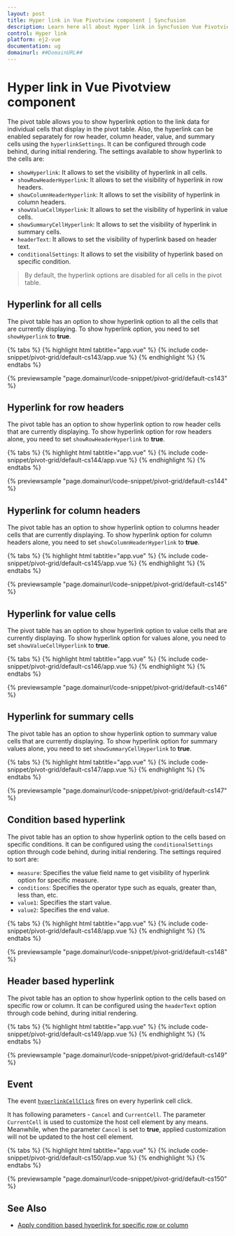 ```yaml
---
layout: post
title: Hyper link in Vue Pivotview component | Syncfusion
description: Learn here all about Hyper link in Syncfusion Vue Pivotview component of Syncfusion Essential JS 2 and more.
control: Hyper link 
platform: ej2-vue
documentation: ug
domainurl: ##DomainURL##
---
```


# Hyper link in Vue Pivotview component

The pivot table allows you to show hyperlink option to the link data for individual cells that display in the pivot table. Also, the hyperlink can be enabled separately for row header, column header, value, and summary cells using the `hyperlinkSettings`. It can be configured through code behind, during initial rendering. The settings available to show hyperlink to the cells are:

* `showHyperlink`: It allows to set the visibility of hyperlink in all cells.
* `showRowHeaderHyperlink`: It allows to set the visibility of hyperlink in row headers.
* `showColumnHeaderHyperlink`: It allows to set the visibility of hyperlink in column headers.
* `showValueCellHyperlink`: It allows to set the visibility of hyperlink in value cells.
* `showSummaryCellHyperlink`: It allows to set the visibility of hyperlink in summary cells.
* `headerText`: It allows to set the visibility of hyperlink based on header text.
* `conditionalSettings`: It allows to set the visibility of hyperlink based on specific condition.

> By default, the hyperlink options are disabled for all cells in the pivot table.

## Hyperlink for all cells

The pivot table has an option to show hyperlink option to all the cells that are currently displaying. To show hyperlink option, you need to set `showHyperlink` to **true**.

{% tabs %}
{% highlight html tabtitle="app.vue" %}
{% include code-snippet/pivot-grid/default-cs143/app.vue %}
{% endhighlight %}
{% endtabs %}
        
{% previewsample "page.domainurl/code-snippet/pivot-grid/default-cs143" %}

## Hyperlink for row headers

The pivot table has an option to show hyperlink option to row header cells that are currently displaying. To show hyperlink option for row headers alone, you need to set `showRowHeaderHyperlink` to **true**.

{% tabs %}
{% highlight html tabtitle="app.vue" %}
{% include code-snippet/pivot-grid/default-cs144/app.vue %}
{% endhighlight %}
{% endtabs %}
        
{% previewsample "page.domainurl/code-snippet/pivot-grid/default-cs144" %}

## Hyperlink for column headers

The pivot table has an option to show hyperlink option to columns header cells that are currently displaying. To show hyperlink option for column headers alone, you need to set `showColumnHeaderHyperlink` to **true**.

{% tabs %}
{% highlight html tabtitle="app.vue" %}
{% include code-snippet/pivot-grid/default-cs145/app.vue %}
{% endhighlight %}
{% endtabs %}
        
{% previewsample "page.domainurl/code-snippet/pivot-grid/default-cs145" %}

## Hyperlink for value cells

The pivot table has an option to show hyperlink option to value cells that are currently displaying. To show hyperlink option for values alone, you need to set `showValueCellHyperlink` to **true**.

{% tabs %}
{% highlight html tabtitle="app.vue" %}
{% include code-snippet/pivot-grid/default-cs146/app.vue %}
{% endhighlight %}
{% endtabs %}
        
{% previewsample "page.domainurl/code-snippet/pivot-grid/default-cs146" %}

## Hyperlink for summary cells

The pivot table has an option to show hyperlink option to summary value cells that are currently displaying. To show hyperlink option for summary values alone, you need to set `showSummaryCellHyperlink` to **true**.

{% tabs %}
{% highlight html tabtitle="app.vue" %}
{% include code-snippet/pivot-grid/default-cs147/app.vue %}
{% endhighlight %}
{% endtabs %}
        
{% previewsample "page.domainurl/code-snippet/pivot-grid/default-cs147" %}

## Condition based hyperlink

The pivot table has an option to show hyperlink option to the cells based on specific conditions. It can be configured using the `conditionalSettings` option through code behind, during initial rendering. The settings required to sort are:

* `measure`: Specifies the value field name to get visibility of hyperlink option for specific measure.
* `conditions`: Specifies the operator type such as equals, greater than, less than, etc.
* `value1`: Specifies the start value.
* `value2`: Specifies the end value.

{% tabs %}
{% highlight html tabtitle="app.vue" %}
{% include code-snippet/pivot-grid/default-cs148/app.vue %}
{% endhighlight %}
{% endtabs %}
        
{% previewsample "page.domainurl/code-snippet/pivot-grid/default-cs148" %}

## Header based hyperlink

The pivot table has an option to show hyperlink option to the cells based on specific row or column. It can be configured using the `headerText` option through code behind, during initial rendering.

{% tabs %}
{% highlight html tabtitle="app.vue" %}
{% include code-snippet/pivot-grid/default-cs149/app.vue %}
{% endhighlight %}
{% endtabs %}
        
{% previewsample "page.domainurl/code-snippet/pivot-grid/default-cs149" %}

## Event

The event [`hyperlinkCellClick`](https://ej2.syncfusion.com/vue/documentation/api/pivotview#hyperlinkcellclick) fires on every hyperlink cell click.

It has following parameters - `Cancel` and `CurrentCell`. The parameter `CurrentCell` is used to customize the host cell element by any means. Meanwhile, when the parameter `Cancel` is set to **true**, applied customization will not be updated to the host cell element.

{% tabs %}
{% highlight html tabtitle="app.vue" %}
{% include code-snippet/pivot-grid/default-cs150/app.vue %}
{% endhighlight %}
{% endtabs %}
        
{% previewsample "page.domainurl/code-snippet/pivot-grid/default-cs150" %}

## See Also

* [Apply condition based hyperlink for specific row or column](./how-to/apply-condition-based-hyper-link-for-specific-row-or-column)